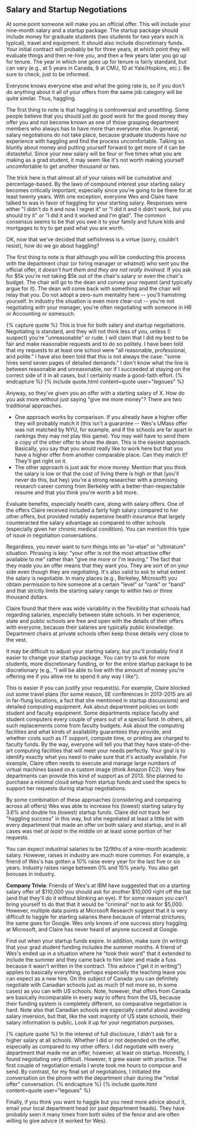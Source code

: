 ## Salary and Startup Negotiations

At some point someone will make you an official offer. This will include
your nine-month salary and a startup package. The startup package should
include money for graduate students (two students for two years each is
typical), travel and equipment. It should also include discretionary funds. 
Your initial contract will probably be for three years, at which point they
will evaluate things and then re-hire you, and then a few years later you
go up for tenure. The year in which one goes up for tenure is fairly
standard, but can vary (e.g., at 5 years in Canada, 9 at CMU, 10 at
Yale/Hopkins, etc.).  Be sure to check, just to be informed. 

Everyone knows everyone else and what the going rate is, so if you don't do
anything about it all of your offers from the same job category will be
quite similar. Thus, haggling. 

The first thing to note is that haggling is controversial and unsettling.
Some people believe that you should just do good work for the good money
they offer you and not become known as one of those grasping department
members who always has to have more than everyone else. In general,
salary negotiations do not take place, because graduate students
have no experience with haggling and find the process uncomfortable.
Talking so bluntly about money and putting yourself forward to get more of
it can be distasteful. Since your new salary will be four or five times
what you are making as a grad student, it may seem like it's not worth
making yourself uncomfortable to get another thousand or two. 

The trick here is that almost all of your raises will be cumulative and
percentage-based. By the laws of compound interest your starting salary
becomes critically important, especially since you're going to be there for
at least twenty years. With one exception, everyone Wes and Claire have talked to was in
favor of haggling for your starting salary. Responses were either "I
didn't do it and now I regret it" or "I did it and it didn't work, but you
should try it" or "I did it and it worked and I'm glad". The common
consensus seems to be that you owe it to your family and future kids and
mortgages to try to get paid what you are worth. 

OK, now that we've decided that selfishness is a virtue (sorry, couldn't
resist), how do we go about haggling? 

The first thing to note is that although you will be conducting this
process with the department chair (or hiring manager or whatnot) who sent
you the official offer, *it doesn't hurt them and they are not really
involved*. If you ask for $5k you're not taking $5k out of the chair's
salary or even the chair's budget. The chair will go to the dean and convey
your request (and typically argue for it). The dean will come back with
something and the chair will relay that you. Do not adopt a zero-sum
mentality here -- you'll hamstring yourself. In industry the situation is
even more clear-cut -- you're not negotiating with your manager, you're
often negotiating with someone in HR or Accounting or somesuch. 

{% capture quote %}
This is true for both salary and
startup negotiations.  Negotiating is standard, and they will not think
less of you, unless (I suspect) you're "unreasonable" or rude.  I will
claim that I did my best to be fair and make reasonable requests and to do
so politely.  I have been told that my requests to at least one school were
"all reasonable, professional, and polite." I have also been told that this
is not always the case: "some hires send seven pages of detailed demands."
I don't know what the line is between reasonable and unreasonable, nor if I
succeeded at staying on the correct side of it in all cases, but I
certainly made a good-faith effort.
{% endcapture %}
{% include quote.html content=quote user="legoues" %}

Anyway, so they've given you an offer with a starting salary of X. How do
you ask more without just saying "give me more money"? There are two
traditional approaches. 

- One approach works by comparison. If you already have a higher offer
  they will probably match it (this isn't a guarantee -- Wes's UMass offer was
  not matched by NYU, for example, and if the schools are far apart in
  rankings they may not play this game). You may well have to send them a
  copy of the other offer to show the dean. This is the easiest approach.
  Basically, you say that you would really like to work here but that you
  have a higher offer from another comparable place. Can they match it?
  They'll get right on it. 
- The other approach is just ask for more money. Mention that you
  think the salary is low or that the cost of living there is high or that
  (you'll never do this, but hey) you're a strong researcher with a
  promising research career coming from Berkeley with a
  better-than-respectable resume and that you think you're worth a bit
  more. 

Evaluate benefits, especially health care, along with salary offers.  One of the
offers Claire received included a fairly high salary compared to her other
offers, but provided notably expensive health insurance that largely
counteracted the salary advantage as compared to other schools (especially given
her chronic medical condition).  You can mention
this type of issue in negotiation conversations.

Regardless, you never want to turn things into an "or-else" or "ultimatum"
situation. Phrasing is key: "your offer is not the most attractive offer
available to me" rather than "give me more or I'm leaving." The fact that
they made you an offer means that they want you. They are sort of on your
side even though they are negotiating. It's also valid to ask to what
extent the salary is negotiable. In many places (e.g., Berkeley, Microsoft)
you obtain permission to hire someone at a certain "level" or "rank" or
"band" and that strictly limits the starting salary range to within two or
three thousand dollars. 

Claire found that there was wide variability in the flexibility that schools had
regarding salaries, especially between state schools.  In her experience,
state and public schools are free and open with the details of their offers
with everyone, because their salaries are typically public knowledge.
Department chairs at private schools often keep those details very close to
the vest.


It may be difficult to adjust your starting salary, but you'll probably find
it easier to change your startup package. You can try to ask for more
students, more discretionary funding, or for the entire startup package to
be discretionary (e.g., "I will be able to live with the amount of money
you're offering me if you allow me to spend it any way I like"). 

This is easier if you can justify your request(s).  For example, Claire blocked
out some travel plans (for some reason, SE conferences in 2013-2015 are all in
far-flung locations, a fact that she mentioned in startup discussions) and
detailed computing equipment.  Ask about department policies on both student
and faculty equipment.  Some departments replace faculty and student computers
every couple of years out of a special fund.  In others, all such replacements
come from faculty budgets.  Ask about the computing facilities and
what kinds of availability guarantees they provide, and whether costs such as IT
support, compute time, or printing are charged to faculty funds.  By the way,
everyone will tell you that they have state-of-the-art computing facilities that
will meet your needs perfectly.  Your goal is to identify exactly what you need
to make sure that it's actually available.  For example, Claire often needs
to execute and manage large numbers of
virtual machines based on a custom image (think Amazon EC2).  Very few
departments can provide this kind of support as of 2013. She planned to purchase
a minimal cloud setup from startup funds and used the specs to support her
requests during startup negotiations.

By some combination of these approaches (considering and comparing across all
offers) Wes was able to increase his (lowest) starting salary by 3.6% and double
his (lowest) startup funds. Claire did not track her "haggling success" in this
way, but she negotiated at least a little bit with every department that
made an offer on both salary and startup, and in all cases was met *at
least* in the middle on at least some portion of her requests.  

You can expect industrial salaries to be 12/9ths of a nine-month academic
salary. However, raises in industry are much more common. For example, a
friend of Wes's has gotten a 10% raise every year for the last five or six
years. Industry raises range between 0% and 15% yearly. You also get
bonuses in industry. 

**Company Trivia**: Friends of Wes's at IBM have suggested that on a starting
salary offer of $110,000 you should ask for another $10,000 right off the
bat (and that they'll do it without blinking an eye). If for some
reason you can't bring yourself to do that that it would be "criminal" not
to ask for $5,000. However, multiple data points at Microsoft Research
suggest that it is very difficult to haggle for starting salaries there
because of internal strictures; the same goes for Google. Wes only knows of one success story haggling
at Microsoft, and Claire has never heard of anyone succeed at Google.

Find out when your startup funds expire. In addition, make sure (in writing)
that your grad student funding includes the summer months. A friend of Wes's ended up in
a situation where he "took their word" that it extended to include the summer
and they came back to him later and made a fuss because it wasn't written in the
contract.  This advice ("get it in writing") applies to basically everything,
perhaps especially the teaching leave you can expect as a new hire.
On the subject of Canada: you can definitely negotiate with Canadian schools
just as much (if not more so, in some cases) as you can with US schools.  Note,
however, that offers from Canada are basically incomparable in every way to
offers from the US, because their funding system is completely different, so
comparative negotiation is hard.  Note also that Canadian schools are especially
careful about avoiding salary inversion, but that, like the vast majority of US
state schools, their salary information is public.  Look it up for your
negotiation purposes.

{% capture quote %}
In the interest of full disclosure,
I didn't ask for a higher salary at all schools. Whether I did or not
depended on the offer, especially as compared to my other offers.  I did
negotiate with every department that made me an offer, however, at least on
startup.  Honestly, I found negotiating very difficult.  However, it grew
easier with practice.  The first couple of negotiation emails I wrote took
me hours to compose and send.  By contrast, for my final set of
negotiations, I initiated the conversation on the phone with the department
chair during the "initial offer" conversation.
{% endcapture %}
{% include quote.html content=quote user="legoues" %}

Finally, if you think you want to haggle but you need more advice about it,
email your local department head (or past department heads). They have
probably seen it many times from both sides of the fence and are often
willing to give advice (it worked for Wes). 